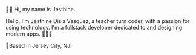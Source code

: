👋🏾 Hi, my name is Jesthine. 

Hello, I'm Jesthine Disla Vasquez, a teacher turn coder, with a passion for using technology. 
I'm a fullstack developer dedicated to and designing modern apps. 👩🏽‍💻

📍Based in Jersey City, NJ

<!---
JDVasquez26/JDVasquez26 is a ✨ special ✨ repository because its `README.md` (this file) appears on your GitHub profile.
You can click the Preview link to take a look at your changes.
--->
